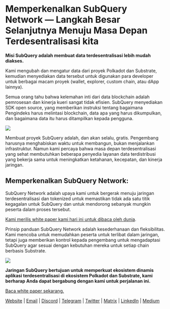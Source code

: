 # Memperkenalkan SubQuery Network — Langkah Besar Selanjutnya Menuju Masa Depan Terdesentralisasi kita

**Misi SubQuery adalah membuat data terdesentralisasi lebih mudah diakses.**

Kami mengubah dan mengatur data dari proyek Polkadot dan Substrate, kemudian menyediakan data tersebut untuk digunakan para developer untuk berbagai macam proyek (wallet, explorer, custom chain, atau dApp lainnya).

Semua orang tahu bahwa kelemahan inti dari data blockchain adalah pemrosesan dan kinerja kueri sangat tidak efisien. SubQuery menyediakan SDK open source, yang memberikan instruksi tentang bagaimana Pengindeks harus melintasi blockchain, data apa yang harus dikumpulkan, dan bagaimana data itu harus ditampilkan kepada pengguna.

![](https://miro.medium.com/max/700/1*0l37MKpDk2ahHsqDUBxbjw.png)

Membuat proyek SubQuery adalah, dan akan selalu, gratis. Pengembang harusnya menghabiskan waktu untuk membangun, bukan menjalankan infrastruktur. Namun kami percaya bahwa masa depan terdesentralisasi yang sehat membutuhkan beberapa penyedia layanan data terdistribusi yang bekerja sama untuk meningkatkan ketahanan, kecepatan, dan kinerja jaringan.

## Memperkenalkan SubQuery Network:

SubQuery Network adalah upaya kami untuk bergerak menuju jaringan terdesentralisasi dan tokenized untuk memastikan tidak ada satu titik kegagalan untuk SubQuery dan untuk mendorong sebanyak mungkin peserta dalam proses tersebut.

[Kami merilis white paper kami hari ini untuk dibaca oleh dunia](https://static.subquery.network/whitepaper.pdf).

Prinsip panduan SubQuery Network adalah kesederhanaan dan fleksibilitas. Kami mencoba untuk memudahkan peserta untuk terlibat dalam jaringan, tetapi juga memberikan kontrol kepada pengembang untuk mengadaptasi SubQuery agar sesuai dengan kebutuhan mereka untuk setiap chain berbasis Substrate.

![](https://miro.medium.com/max/700/1*5E_eIJBTvHI7W24ib_Syvw.png)

**Jaringan SubQuery bertujuan untuk memperkuat ekosistem dinamis aplikasi terdesentralisasi di ekosistem Polkadot dan Substrate, kami berharap Anda dapat bergabung dengan kami untuk perjalanan ini.**

[Baca white paper sekarang.](https://static.subquery.network/whitepaper.pdf)

[Website](https://subquery.network/) | [Email](mailto:hello@subquery.network) | [Discord](https://discord.com/invite/78zg8aBSMG) | [Telegram](https://t.me/subquerynetwork) | [Twitter](https://twitter.com/subquerynetwork) | [Matrix](https://matrix.to/#/#subquery:matrix.org) | [LinkedIn](https://www.linkedin.com/company/subquery) | [Medium](https://subquery.medium.com/)

